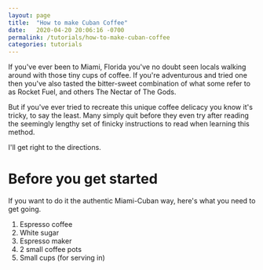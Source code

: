 ```yaml
---
layout: page
title:  "How to make Cuban Coffee"
date:   2020-04-20 20:06:16 -0700
permalink: /tutorials/how-to-make-cuban-coffee
categories: tutorials
---
```


If you've ever been to Miami, Florida you've no doubt seen locals walking around with those tiny cups of coffee. If you're adventurous and tried one then you've also tasted the bitter-sweet combination of what some refer to as Rocket Fuel, and others The Nectar of The Gods.

But if you've ever tried to recreate this unique coffee delicacy you know it's tricky, to say the least. Many simply quit before they even try after reading the seemingly lengthy set of finicky instructions to read when learning this method.

I'll get right to the directions.

# Before you get started
If you want to do it the authentic Miami-Cuban way, here's what you need to get going.

1. Espresso coffee
2. White sugar
3. Espresso maker
4. 2 small coffee pots
5. Small cups (for serving in)